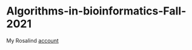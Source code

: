 # Algorithms-in-bioinformatics-Fall-2021

My Rosalind [account](https://rosalind.info/users/Yamen/)
